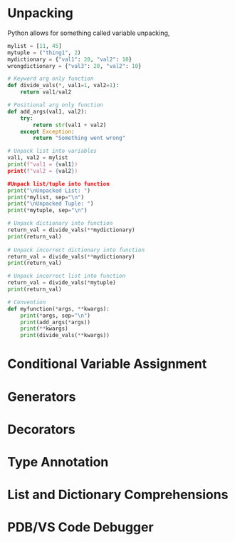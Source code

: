 # Unpacking

Python allows for something called variable unpacking, 

```python
mylist = [11, 45]
mytuple = ("thing1", 2)
mydictionary = {"val1": 20, "val2": 10}
wrongdictionary = {"val3": 20, "val2": 10}

# Keyword arg only function
def divide_vals(*, val1=1, val2=1):
	return val1/val2

# Positional arg only function
def add_args(val1, val2):
	try:
		return str(val1 + val2)
	except Exception:
		return "Something went wrong"

# Unpack list into variables
val1, val2 = mylist
print(f"val1 = {val1})
print(f"val2 = {val2})

#Unpack list/tuple into function
print("\nUnpacked List: ")
print(*mylist, sep="\n")
print("\nUnpacked Tuple: ")
print(*mytuple, sep="\n")

# Unpack dictionary into function
return_val = divide_vals(**mydictionary)
print(return_val)
	  
# Unpack incorrect dictionary into function
return_val = divide_vals(**mydictionary)
print(return_val)

# Unpack incorrect list into function
return_val = divide_vals(*mytuple)
print(return_val)

# Convention
def myfunction(*args, **kwargs):
	print(*args, sep="\n")
	print(add_args(*args))
	print(**kwargs)
	print(divide_vals(**kwargs))
```

# Conditional Variable Assignment

# Generators

# Decorators

# Type Annotation

# List and Dictionary Comprehensions

# PDB/VS Code Debugger

